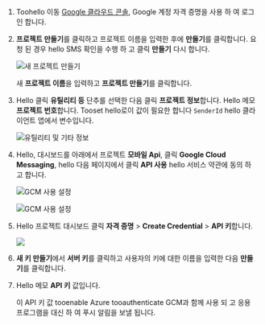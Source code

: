 
1. Toohello 이동 [Google 클라우드 콘솔](https://console.developers.google.com/project), Google 계정 자격 증명을 사용 하 여 로그인 합니다. 
2. **프로젝트 만들기**를 클릭하고 프로젝트 이름을 입력한 후에 **만들기**를 클릭합니다. 요청 된 경우 hello SMS 확인을 수행 하 고 클릭 **만들기** 다시 합니다.
   
    ![새 프로젝트 만들기](./media/mobile-services-enable-google-cloud-messaging/mobile-services-google-new-project.png)   
   
     새 **프로젝트 이름**을 입력하고 **프로젝트 만들기**를 클릭합니다.
3. Hello 클릭 **유틸리티 등** 단추를 선택한 다음 클릭 **프로젝트 정보**합니다. Hello 메모 **프로젝트 번호**합니다. Tooset hello로이 값이 필요한 합니다 `SenderId` hello 클라이언트 앱에서 변수입니다.
   
    ![유틸리티 및 기타 정보](./media/mobile-services-enable-google-cloud-messaging/notification-hubs-utilities-and-more.png)
4. Hello, 대시보드를 아래에서 프로젝트 **모바일 Api**, 클릭 **Google Cloud Messaging**, hello 다음 페이지에서 클릭 **API 사용** hello 서비스 약관에 동의 하 고 합니다. 
   
    ![GCM 사용 설정](./media/mobile-services-enable-google-cloud-messaging/enable-GCM.png)
   
    ![GCM 사용 설정](./media/mobile-services-enable-google-cloud-messaging/enable-gcm-2.png) 
5. Hello 프로젝트 대시보드 클릭 **자격 증명** > **Create Credential** > **API 키**합니다. 
   
    ![](./media/mobile-services-enable-google-cloud-messaging/mobile-services-google-create-server-key.png)
6. **새 키 만들기**에서 **서버 키**를 클릭하고 사용자의 키에 대한 이름을 입력한 다음 **만들기**를 클릭합니다.
7. Hello 메모 **API 키** 값입니다.
   
    이 API 키 값 tooenable Azure tooauthenticate GCM과 함께 사용 되 고 응용 프로그램을 대신 하 여 푸시 알림을 보낼 됩니다.

